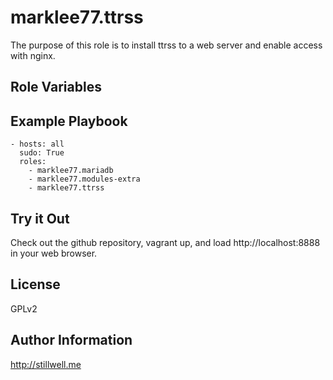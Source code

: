 marklee77.ttrss
==================

The purpose of this role is to install ttrss to a web server and enable
access with nginx. 

Role Variables
--------------

Example Playbook
----------------

    - hosts: all
      sudo: True
      roles:
        - marklee77.mariadb
        - marklee77.modules-extra
        - marklee77.ttrss

Try it Out
----------

Check out the github repository, vagrant up, and load http://localhost:8888 in
your web browser.

License
-------

GPLv2

Author Information
------------------

http://stillwell.me

